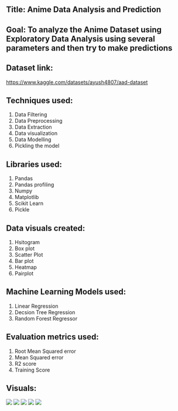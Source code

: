 ## Title: Anime Data Analysis and Prediction

## Goal: To analyze the Anime Dataset using Exploratory Data Analysis using several parameters and then try to make predictions

## Dataset link:
https://www.kaggle.com/datasets/ayush4807/aad-dataset

## Techniques used: 
1. Data Filtering
2. Data Preprocessing
3. Data Extraction
4. Data visualization
5. Data Modelling
6. Pickling the model

## Libraries used:
1. Pandas
2. Pandas profiling
3. Numpy 
4. Matplotlib
5. Scikit Learn
6. Pickle

## Data visuals created:
1. Hsitogram
2. Box plot
3. Scatter Plot
4. Bar plot
5. Heatmap
6. Pairplot

## Machine Learning Models used:
1. Linear Regression
2. Decsion Tree Regression
3. Random Forest Regressor

## Evaluation metrics used:
1. Root Mean Squared error
2. Mean Squared error
3. R2 score
4. Training Score

## Visuals:
<img src = "https://github.com/PiyushBL45t/ML-Crate/blob/main/Anime%20Data%20Analysis%20and%20Prediction/Images/Screenshot%20(46).png"/>
<img src = "https://github.com/PiyushBL45t/ML-Crate/blob/main/Anime%20Data%20Analysis%20and%20Prediction/Images/Screenshot%20(47).png"/>
<img src = "https://github.com/PiyushBL45t/ML-Crate/blob/main/Anime%20Data%20Analysis%20and%20Prediction/Images/Screenshot%20(48).png"/>
<img src = "https://github.com/PiyushBL45t/ML-Crate/blob/main/Anime%20Data%20Analysis%20and%20Prediction/Images/Screenshot%20(50).png"/>
<img src = "https://github.com/PiyushBL45t/ML-Crate/blob/main/Anime%20Data%20Analysis%20and%20Prediction/Images/Screenshot%20(51).png"/>
